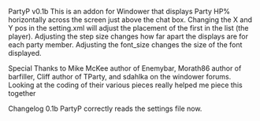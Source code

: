 PartyP v0.1b
This is an addon for Windower that displays Party HP% horizontally across the screen just above the chat box.
Changing the X and Y pos in the setting.xml will adjust the placement of the first in the list (the player).
Adjusting the step size changes how far apart the displays are for each party member.
Adjusting the font_size changes the size of the font displayed.

Special Thanks to Mike McKee author of Enemybar, Morath86 author of barfiller, 
Cliff author of TParty, and sdahlka on the windower forums.  Looking at the 
coding of their various pieces really helped me piece this together

Changelog 0.1b
PartyP correctly reads the settings file now.
